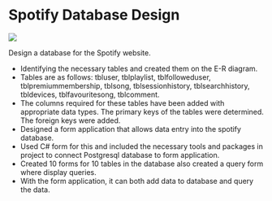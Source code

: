 # Spotify Database Design

<img src="https://github.com/doganenes/SpotifyDB/assets/86846812/aca70b0c-b85f-4df1-bee3-1cb89f054341">

Design a database for the Spotify website. 
- Identifying the necessary tables and created them on the E-R diagram. 
- Tables are as follows: tbluser, tblplaylist, tblfolloweduser, tblpremiummembership, tblsong, tblsessionhistory, tblsearchhistory, tbldevices, tblfavouritesong, tblcomment. 
- The columns required for these tables have been added with appropriate data types. 
The primary keys of the tables were determined.
The foreign keys were added.
- Designed a form application that allows data entry into the spotify database. 
- Used C# form for this and included the necessary tools and packages in project to connect Postgresql database to form application.
- Created 10 forms for 10 tables in the database also created a query form where display queries. 
- With the form application, it can both add data to database and query the data.

